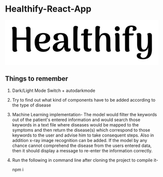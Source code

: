 # Healthify-React-App
![HealthifyLogo](./public/logoother.png)
## Things to remember
1) Dark/Light Mode Switch + autodarkmode
2) Try to find out what kind of components have to be added according to the type of disease
3) Machine Learning implementation-
   The model would filter the keywords out of the patient's entered information and would 
   search those keywords in a text file where diseases would be mapped to the symptoms and then
   return the disease(s) which correspond to those keywords to the user and advise him to take
   consequent steps.
   Also in addition x-ray image recognition can be added.
   If the model by any chance cannot comprehend the disease from the users entered data, then
   it should display a message to re-enter the information correctly.
   
4) Run the following in command line after cloning the project to compile it-

   npm i 

   <!-- npm install --save react-spinners
   
   npm install react-bootstrap bootstrap@4.6.0

   npm i firebase

   npm i react-router-dom -->



